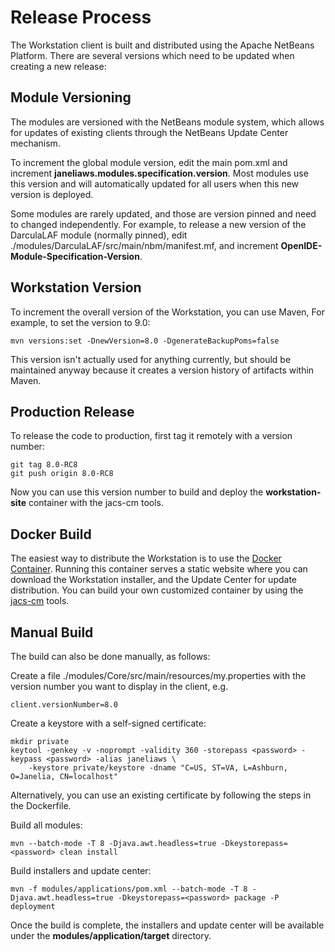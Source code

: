 # Release Process

The Workstation client is built and distributed using the Apache NetBeans Platform. There are several versions which need to be updated when creating a new release:

## Module Versioning

The modules are versioned with the NetBeans module system, which allows for updates of existing clients through the NetBeans Update Center mechanism.

To increment the global module version, edit the main pom.xml and increment **janeliaws.modules.specification.version**. Most modules use this version and will automatically updated for all users when this new version is deployed.

Some modules are rarely updated, and those are version pinned and need to changed independently. For example, to release a new version of the DarculaLAF module (normally pinned), edit ./modules/DarculaLAF/src/main/nbm/manifest.mf, and increment **OpenIDE-Module-Specification-Version**.


## Workstation Version

To increment the overall version of the Workstation, you can use Maven, For example, to set the version to 9.0:
```
mvn versions:set -DnewVersion=8.0 -DgenerateBackupPoms=false
```

This version isn't actually used for anything currently, but should be maintained anyway because it creates a version history of artifacts within Maven.


## Production Release

To release the code to production, first tag it remotely with a version number:
```
git tag 8.0-RC8
git push origin 8.0-RC8
```

Now you can use this version number to build and deploy the **workstation-site** container with the jacs-cm tools.

## Docker Build

The easiest way to distribute the Workstation is to use the [Docker Container](https://hub.docker.com/r/janeliascicomp/workstation-site). Running this container serves a static website where you can download the Workstation installer, and the Update Center for update distribution. You can build your own customized container by using the [jacs-cm](https://github.com/JaneliaSciComp/jacs-cm) tools. 

## Manual Build

The build can also be done manually, as follows:

Create a file ./modules/Core/src/main/resources/my.properties with the version number you want to display in the client, e.g.
```
client.versionNumber=8.0
```

Create a keystore with a self-signed certificate:
```
mkdir private
keytool -genkey -v -noprompt -validity 360 -storepass <password> -keypass <password> -alias janeliaws \
    -keystore private/keystore -dname "C=US, ST=VA, L=Ashburn, O=Janelia, CN=localhost"
```
Alternatively, you can use an existing certificate by following the steps in the Dockerfile. 

Build all modules:
```
mvn --batch-mode -T 8 -Djava.awt.headless=true -Dkeystorepass=<password> clean install
```

Build installers and update center:
```
mvn -f modules/applications/pom.xml --batch-mode -T 8 -Djava.awt.headless=true -Dkeystorepass=<password> package -P deployment
```

Once the build is complete, the installers and update center will be available under the **modules/application/target** directory.

